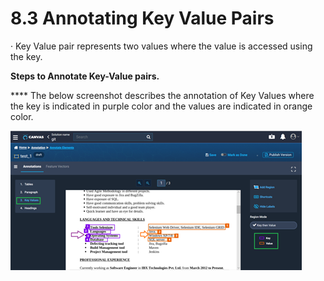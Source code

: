 # 8.3 Annotating Key Value Pairs

·       Key Value pair represents two values where the value is accessed using the key.

**Steps to Annotate Key-Value pairs.**

 **** The below screenshot describes the annotation of Key Values where the key is indicated in purple color and the values are indicated in orange color.

![](../../../.gitbook/assets/image%20%28113%29.png)

